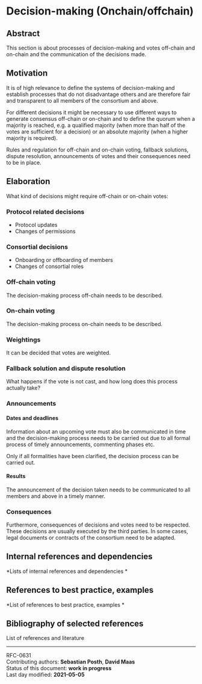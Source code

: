 # Decision-making (Onchain/offchain)

## Abstract

This section is about processes of decision-making and votes off-chain and on-chain and the communication of the decisions made. 
    
## Motivation

It is of high relevance to define the systems of decision-making and establish processes that do not disadvantage others and are therefore fair and transparent to all members of the consortium and above. 

For different decisions it might be necessary to use different ways to generate consensus off-chain or on-chain and to define the quorum when a majority is reached, e.g. a qualified majority (when more than half of the votes are sufficient for a decision) or an absolute majority (when a higher majority is required). 

Rules and regulation for off-chain and on-chain voting, fallback solutions, dispute resolution, announcements of votes and their consequences need to be in place.

    
## Elaboration

What kind of decisions might require off-chain or on-chain votes:

### Protocol related decisions

- Protocol updates 
- Changes of permissions

### Consortial decisions

- Onboarding or offboarding of members 
- Changes of consortial roles

### Off-chain voting

The decision-making process off-chain needs to be described.

### On-chain voting

The decision-making process on-chain needs to be described.

### Weightings

It can be decided that votes are weighted.

### Fallback solution and dispute resolution

What happens if the vote is not cast, and how long does this process actually take?

### Announcements

#### Dates and deadlines

Information about an upcoming vote must also be communicated in time and the decision-making process needs to be carried out due to all formal process of timely announcements, commenting phases etc.

Only if all formalities have been clarified, the decision process can be carried out.

#### Results

The announcement of the decision taken needs to be communicated to all members and above in a timely manner. 

### Consequences

Furthermore, consequences of decisions and votes need to be respected. These decisions are usually executed by the third parties. In some cases, legal documents or contracts of the consortium need to be adapted. 
    
## Internal references and dependencies

*Lists of internal references and dependencies 
*    
## References to best practice, examples  

*List of references to best practice, examples 
*	
## Bibliography of selected references

List of references and literature

________

RFC-0631   
Contributing authors: **Sebastian Posth**, **David Maas**  
Status of this document: **work in progress**   
Last day modified: **2021-05-05**